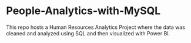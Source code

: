 # People-Analytics-with-MySQL
This repo hosts a Human Resources Analytics Project where the data was cleaned and analyzed using SQL and then visualized with Power BI. 
